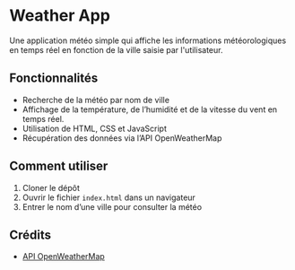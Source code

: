 # Weather App

Une application météo simple qui affiche les informations météorologiques en temps réel en fonction de la ville saisie par l'utilisateur.

## Fonctionnalités

- Recherche de la météo par nom de ville
- Affichage de la température, de l’humidité et de la vitesse du vent en temps réel.
- Utilisation de HTML, CSS et JavaScript
- Récupération des données via l’API OpenWeatherMap

## Comment utiliser

1. Cloner le dépôt
2. Ouvrir le fichier `index.html` dans un navigateur
3. Entrer le nom d’une ville pour consulter la météo

## Crédits

- [API OpenWeatherMap](https://openweathermap.org/api)